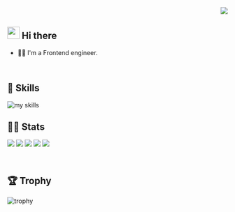 <!-- 1. GitHub usernameを変更 -->
<div align="right">
  <img src="https://komarev.com/ghpvc/?username=RenMinakawa" />
</div>


<!-- 2. プロフィールや連絡先を変更 -->
## <img src="https://media.giphy.com/media/hvRJCLFzcasrR4ia7z/giphy.gif" width="28"> Hi there

- 🧑‍💻 I'm a Frontend engineer.
<br>

<!-- 3. 好きな技術スタックに変更 -->
<!-- ライトモート：theme=light, ダークモート：theme=dark -->
<!-- アイコンの選択肢一覧：https://arc.net/l/quote/zizyykfh -->
## 🌱 Skills
<img alt="my skills" src="https://skillicons.dev/icons?theme=dark&perline=7&i=html,css,js,ts,react,next,docker," />

<!-- 4. GitHub usernameを変更, 2箇所 -->
<!-- ライトモート：theme=light, ダークモート：theme=vue-dark  -->
## 🏃‍♀️ Stats
![](http://github-profile-summary-cards.vercel.app/api/cards/profile-details?username=RenMinakawa&theme=gruvbox)
![](http://github-profile-summary-cards.vercel.app/api/cards/repos-per-language?username=RenMinakawa&theme=gruvbox)
![](http://github-profile-summary-cards.vercel.app/api/cards/most-commit-language?username=RenMinakawa&theme=gruvbox)
![](http://github-profile-summary-cards.vercel.app/api/cards/stats?username=RenMinakawa&theme=gruvbox)
![](http://github-profile-summary-cards.vercel.app/api/cards/productive-time?username=RenMinakawa&theme=gruvbox&utcOffset=9)

<br>

## 🏆 Trophy
![trophy](https://github-profile-trophy.vercel.app/?username=Keichan15&theme=gruvbox)






<!--
This repository is a ✨ _special_ ✨ repository because its `README.md` (this file) appears on your GitHub profile.

Here are some ideas to get you started:

- 🔭 I’m currently working on ...
- 🌱 I’m currently learning ...
- 👯 I’m looking to collaborate on ...
- 🤔 I’m looking for help with ...
- 💬 Ask me about ...
- 📫 How to reach me: ...
- 😄 Pronouns: ...
- ⚡ Fun fact: ...
-->

